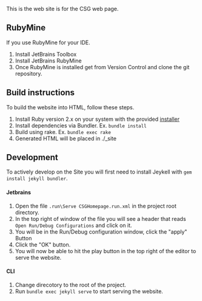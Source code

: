 
This is the web site is for the CSG web page.

## RubyMine
If you use RubyMine for your IDE.
1. Install JetBrains Toolbox
2. Install JetBrains RubyMine 
3. Once RubyMine is installed get from Version Control and clone the git repository. 

## Build instructions 
To build the website into HTML, follow these steps.

1. Install Ruby version 2.x on your system with the provided [installer](https://rubyinstaller.org/downloads/) 
2. Install dependencies via Bundler. Ex. `bundle install`
3. Build using rake. Ex. `bundle exec rake`
4. Generated HTML will be placed in ./_site

## Development 
To actively develop on the Site you will first need to install Jeykell with `gem install jekyll bundler`.

#### Jetbrains
1. Open the file ```.run\Serve CSGHomepage.run.xml``` in the project root directory.
2. In the top right of window of the file you will see a header that reads ```Open Run/Debug Configurations``` and click on it.
3. You will be in the Run/Debug configuration window, click the "apply" Button
4. Click the "OK" button.
5. You will now be able to hit the play button in the top right of the editor to serve the website.

#### CLI
1. Change direcotory to the root of the project.
2. Run `bundle exec jekyll serve` to start serving the website.

